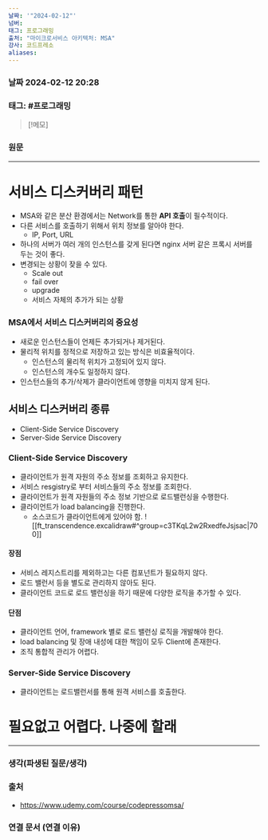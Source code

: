 ```yaml
---
날짜: '"2024-02-12"'
넘버: 
태그: 프로그래밍
출처: "마이크로서비스 아키텍처: MSA"
강사: 코드프레소
aliases:
---
```

### 날짜  2024-02-12 20:28

### 태그: #프로그래밍 

>[!메모]
>

### 원문
---
# 서비스 디스커버리 패턴
- MSA와 같은 분산 환경에서는 Network를 통한 **API 호출**이 필수적이다.
- 다른 서비스를 호출하기 위해서 위치 정보를 알아야 한다.
	- IP, Port, URL
- 하나의 서버가 여러 개의 인스턴스를 갖게 된다면 nginx 서버 같은 프록시 서버를 두는 것이 좋다.
- 변경되는 상황이 잦을 수 있다.
	- Scale out
	- fail over
	- upgrade
	- 서비스 자체의 추가가 되는 상황
### MSA에서 서비스 디스커버리의 중요성
- 새로운 인스턴스들이 언제든 추가되거나 제거된다.
- 물리적 위치를 정적으로 저장하고 있는 방식은 비효율적이다.
	- 인스턴스의 물리적 위치가 고정되어 있지 않다.
	- 인스턴스의 개수도 일정하지 않다.
- 인스턴스들의 추가/삭제가 클라이언트에 영향을 미치지 않게 된다.
## 서비스 디스커버리 종류
- Client-Side Service Discovery
- Server-Side Service Discovery
### Client-Side Service Discovery
- 클라이언트가 원격 자원의 주소 정보를 조회하고 유지한다.
- 서비스 resgistry로 부터 서비스들의 주소 정보를 조회한다.
- 클라이언트가 원격 자원들의 주소 정보 기반으로 로드밸런싱을 수행한다.
- 클라이언트가 load balancing을 진행한다.
	- 소스코드가 클라이언트에게 있어야 함.
![[ft_transcendence.excalidraw#^group=c3TKqL2w2RxedfeJsjsac|700]]
#### 장점
- 서비스 레지스트리를 제외하고는 다른 컴포넌트가 필요하지 않다.
- 로드 밸런서 등을 별도로 관리하지 않아도 된다.
- 클라이언트 코드로 로드 밸런싱을 하기 때문에 다양한 로직을 추가할 수 있다.
#### 단점
- 클라이언트 언어, framework 별로 로드 밸런싱 로직을 개발해야 한다.
- load balancing 및 장애 내성에 대한 책임이 모두 Client에 존재한다.
- 조직 통합적 관리가 어렵다.
### Server-Side Service Discovery
- 클라이언트는 로드밸런서를 통해 원격 서비스를 호출한다.
# 필요없고 **어렵다.** 나중에 할래


---
### 생각(파생된 질문/생각)

### 출처
- https://www.udemy.com/course/codepressomsa/

### 연결 문서 (연결 이유)
